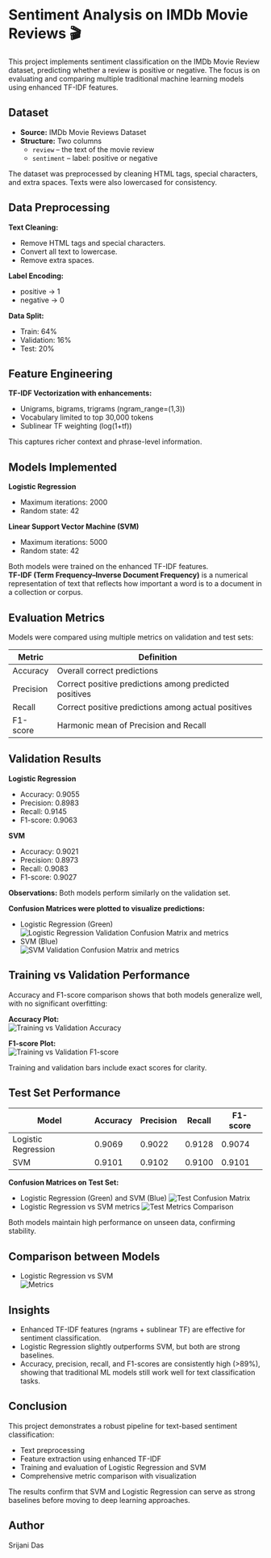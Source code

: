 # Sentiment Analysis on IMDb Movie Reviews 🎬

This project implements sentiment classification on the IMDb Movie Review dataset, predicting whether a review is positive or negative. The focus is on evaluating and comparing multiple traditional machine learning models using enhanced TF-IDF features.

## Dataset 

- **Source:** IMDb Movie Reviews Dataset  
- **Structure:** Two columns
  - `review` – the text of the movie review
  - `sentiment` – label: positive or negative  

The dataset was preprocessed by cleaning HTML tags, special characters, and extra spaces. Texts were also lowercased for consistency.

## Data Preprocessing 

**Text Cleaning:**
- Remove HTML tags and special characters.
- Convert all text to lowercase.
- Remove extra spaces.

**Label Encoding:**
- positive → 1
- negative → 0

**Data Split:**
- Train: 64%
- Validation: 16%
- Test: 20%

## Feature Engineering 

**TF-IDF Vectorization with enhancements:**
- Unigrams, bigrams, trigrams (ngram_range=(1,3))
- Vocabulary limited to top 30,000 tokens
- Sublinear TF weighting (log(1+tf))

This captures richer context and phrase-level information.

## Models Implemented 

**Logistic Regression**
- Maximum iterations: 2000
- Random state: 42

**Linear Support Vector Machine (SVM)**
- Maximum iterations: 5000
- Random state: 42

Both models were trained on the enhanced TF-IDF features.  
**TF-IDF (Term Frequency–Inverse Document Frequency)** is a numerical representation of text that reflects how important a word is to a document in a collection or corpus.

## Evaluation Metrics 

Models were compared using multiple metrics on validation and test sets:

| Metric    | Definition                                         |
|-----------|---------------------------------------------------|
| Accuracy  | Overall correct predictions                        |
| Precision | Correct positive predictions among predicted positives |
| Recall    | Correct positive predictions among actual positives |
| F1-score  | Harmonic mean of Precision and Recall             |

## Validation Results

**Logistic Regression**
- Accuracy: 0.9055
- Precision: 0.8983
- Recall: 0.9145
- F1-score: 0.9063

**SVM**
- Accuracy: 0.9021
- Precision: 0.8973
- Recall: 0.9083
- F1-score: 0.9027

**Observations:** Both models perform similarly on the validation set.

**Confusion Matrices were plotted to visualize predictions:**
- Logistic Regression (Green)  
  ![Logistic Regression Validation Confusion Matrix and metrics](images/lr_cm_metrics.png)  
- SVM (Blue)  
  ![SVM Validation Confusion Matrix and metrics](images/svr_cm_metrics.png)  

## Training vs Validation Performance

Accuracy and F1-score comparison shows that both models generalize well, with no significant overfitting:

**Accuracy Plot:**  
![Training vs Validation Accuracy](images/train_vs_val_accuracy_plot.png)  

**F1-score Plot:**  
![Training vs Validation F1-score](images/train_vs_val_f1score_plot.png)  

Training and validation bars include exact scores for clarity.

## Test Set Performance

| Model               | Accuracy | Precision | Recall | F1-score |
|--------------------|----------|-----------|--------|----------|
| Logistic Regression | 0.9069   | 0.9022    | 0.9128 | 0.9074  |
| SVM                | 0.9101   | 0.9102    | 0.9100 | 0.9101  |

**Confusion Matrices on Test Set:**
- Logistic Regression (Green) and SVM (Blue) 
  ![Test Confusion Matrix](images/test_cm.png)  
- Logistic Regression vs SVM metrics
  ![Test Metrics Comparison](images/lr_svm_test_result_metrics.png)

Both models maintain high performance on unseen data, confirming stability.

## Comparison between Models

- Logistic Regression  vs SVM  
  ![Metrics](images/lr_vs_svm.png)

## Insights

- Enhanced TF-IDF features (ngrams + sublinear TF) are effective for sentiment classification.
- Logistic Regression slightly outperforms SVM, but both are strong baselines.
- Accuracy, precision, recall, and F1-scores are consistently high (>89%), showing that traditional ML models still work well for text classification tasks.

## Conclusion

This project demonstrates a robust pipeline for text-based sentiment classification:

- Text preprocessing
- Feature extraction using enhanced TF-IDF
- Training and evaluation of Logistic Regression and SVM
- Comprehensive metric comparison with visualization

The results confirm that SVM and Logistic Regression can serve as strong baselines before moving to deep learning approaches.


## Author
Srijani Das
